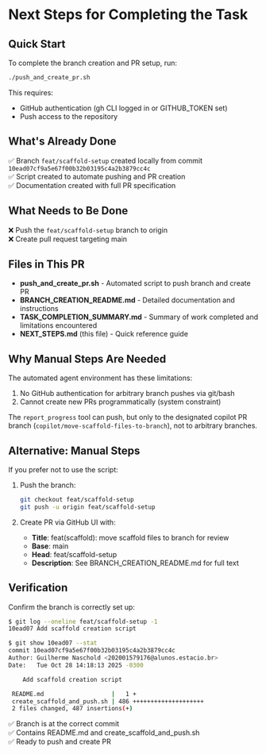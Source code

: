 # Next Steps for Completing the Task

## Quick Start

To complete the branch creation and PR setup, run:

```bash
./push_and_create_pr.sh
```

This requires:
- GitHub authentication (gh CLI logged in or GITHUB_TOKEN set)
- Push access to the repository

## What's Already Done

✅ Branch `feat/scaffold-setup` created locally from commit `10ead07cf9a5e67f00b32b03195c4a2b3879cc4c`  
✅ Script created to automate pushing and PR creation  
✅ Documentation created with full PR specification  

## What Needs to Be Done

❌ Push the `feat/scaffold-setup` branch to origin  
❌ Create pull request targeting main  

## Files in This PR

- **push_and_create_pr.sh** - Automated script to push branch and create PR
- **BRANCH_CREATION_README.md** - Detailed documentation and instructions  
- **TASK_COMPLETION_SUMMARY.md** - Summary of work completed and limitations encountered
- **NEXT_STEPS.md** (this file) - Quick reference guide

## Why Manual Steps Are Needed

The automated agent environment has these limitations:
1. No GitHub authentication for arbitrary branch pushes via git/bash
2. Cannot create new PRs programmatically (system constraint)

The `report_progress` tool can push, but only to the designated copilot PR branch (`copilot/move-scaffold-files-to-branch`), not to arbitrary branches.

## Alternative: Manual Steps

If you prefer not to use the script:

1. Push the branch:
   ```bash
   git checkout feat/scaffold-setup
   git push -u origin feat/scaffold-setup
   ```

2. Create PR via GitHub UI with:
   - **Title**: feat(scaffold): move scaffold files to branch for review
   - **Base**: main
   - **Head**: feat/scaffold-setup
   - **Description**: See BRANCH_CREATION_README.md for full text

## Verification

Confirm the branch is correctly set up:
```bash
$ git log --oneline feat/scaffold-setup -1
10ead07 Add scaffold creation script

$ git show 10ead07 --stat
commit 10ead07cf9a5e67f00b32b03195c4a2b3879cc4c
Author: Guilherme Naschold <202001579176@alunos.estacio.br>
Date:   Tue Oct 28 14:18:13 2025 -0300

    Add scaffold creation script

 README.md                   |   1 +
 create_scaffold_and_push.sh | 486 ++++++++++++++++++++
 2 files changed, 487 insertions(+)
```

✅ Branch is at the correct commit  
✅ Contains README.md and create_scaffold_and_push.sh  
✅ Ready to push and create PR  
